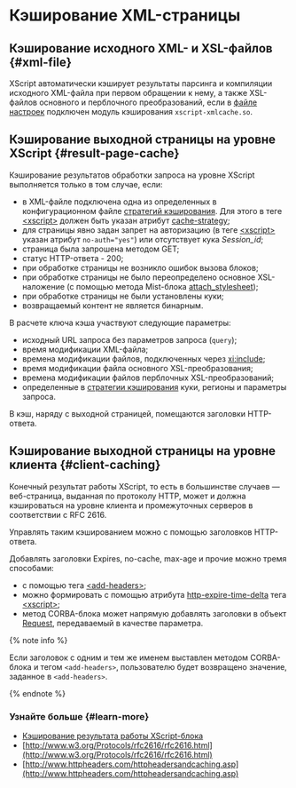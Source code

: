 # Кэширование XML-страницы

## Кэширование исходного XML- и XSL-файлов {#xml-file}

XScript автоматически кэширует результаты парсинга и компиляции исходного XML-файла при первом обращении к нему, а также XSL-файлов основного и перблочного преобразований, если в [файле настроек](../appendices/config.md) подключен модуль кэширования `xscript-xmlcache.so`.


## Кэширование выходной страницы на уровне XScript {#result-page-cache}

Кэширование результатов обработки запроса на уровне XScript выполняется только в том случае, если:
- в XML-файле подключена одна из определенных в конфигурационном файле [стратегий кэширования](page-cache-strategies.md). Для этого в теге [\<xscript\>](../reference/xscript.md) должен быть указан атрибут [cache-strategy](../reference/xscript.md#cache-strategy);
- для страницы явно задан запрет на авторизацию (в теге [\<xscript\>](../reference/xscript.md) указан атрибут `no-auth="yes"`) или отсутствует кука _Session_id_;
- страница была запрошена методом GET;
- статус HTTP-ответа - 200;
- при обработке страницы не возникло ошибок вызова блоков;
- при обработке страницы не было переопределено основное XSL-наложение (с помощью метода Mist-блока [attach_stylesheet](../appendices/block-mist-methods.md#attach_stylesheet));
- при обработке страницы не были установлены куки;
- возвращаемый контент не является бинарным.

В расчете ключа кэша участвуют следующие параметры:
- исходный URL запроса без параметров запроса (`query`);
- время модификации XML-файла;
- времена модификации файлов, подключенных через [xi:include](../reference/xi-include.md);
- время модификации файла основного XSL-преобразования;
- времена модификации файлов перблочных XSL-преобразований;
- определенные в [стратегии кэширования](page-cache-strategies.md) куки, регионы и параметры запроса.

В кэш, наряду с выходной страницей, помещаются заголовки HTTP-ответа.


## Кэширование выходной страницы на уровне клиента {#client-caching}

Конечный результат работы XScript, то есть в большинстве случаев — веб-страница, выданная по протоколу HTTP, может и должна кэшироваться на уровне клиента и промежуточных серверов в соответствии с RFC 2616.

Управлять таким кэшированием можно с помощью заголовков HTTP-ответа.

Добавлять заголовки Expires, no-cache, max-age и прочие можно тремя способами:

- с помощью тега [\<add-headers\>](../reference/add-header.md);
- можно формировать  с помощью атрибута [http-expire-time-delta](../reference/xscript.md#http-expire-time-delta) тега [\<xscript\>](../reference/xscript.md);
- метод CORBA-блока может напрямую добавлять заголовки в объект [Request](request-ov.md), передаваемый в качестве параметра.

{% note info %}

Eсли заголовок с одним и тем же именем выставлен методом CORBA-блока и тегом `<add-headers>`, пользователю будет возвращено значение, заданное в `<add-headers>`.

{% endnote %}


### Узнайте больше {#learn-more}
* [Кэширование результата работы XScript-блока](../concepts/block-results-caching.md)
* [http://www.w3.org/Protocols/rfc2616/rfc2616.html](http://www.w3.org/Protocols/rfc2616/rfc2616.html)
* [http://www.httpheaders.com/httpheadersandcaching.asp](http://www.httpheaders.com/httpheadersandcaching.asp)